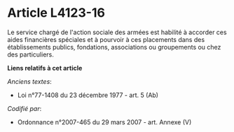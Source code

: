 # Article L4123-16

Le service chargé de l'action sociale des armées est habilité à accorder ces aides financières spéciales et à pourvoir à ces
placements dans des établissements publics, fondations, associations ou groupements ou chez des particuliers.

**Liens relatifs à cet article**

_Anciens textes_:

  - Loi n°77-1408 du 23 décembre 1977 - art. 5 (Ab)

_Codifié par_:

  - Ordonnance n°2007-465 du 29 mars 2007 - art. Annexe (V)
